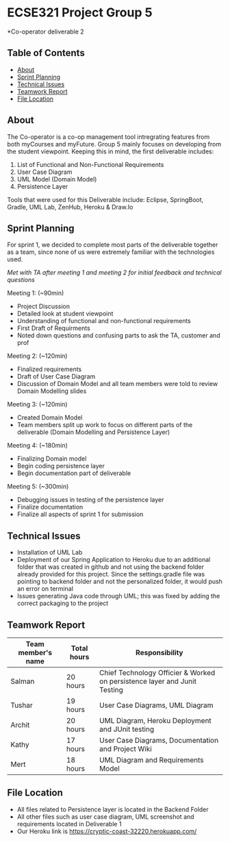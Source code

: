 # ECSE321 Project Group 5
*Co-operator deliverable 2

## Table of Contents
* [About](#about)
* [Sprint Planning](#sprint-planning)
* [Technical Issues](#technical-issues)
* [Teamwork Report](#teamwork-report)
* [File Location](#file-location)


## About
The Co-operator is a co-op management tool intregrating features from both myCourses and myFuture. Group 5 mainly focuses on developing from the student viewpoint. Keeping this in mind, the first deliverable includes: 

1. List of Functional and Non-Functional Requirements
2. User Case Diagram
3. UML Model (Domain Model)
4. Persistence Layer

Tools that were used for this Deliverable include: Eclipse, SpringBoot, Gradle, UML Lab, ZenHub, Heroku & Draw.Io

## Sprint Planning
For sprint 1, we decided to complete most parts of the deliverable together as a team, since none of us were extremely familiar with the technologies used.

*Met with TA after meeting 1 and meeting 2 for initial feedback and technical questions*

Meeting 1: (~90min)
- Project Discussion
- Detailed look at student viewpoint
- Understanding of functional and non-functional requirements
- First Draft of Requirments
- Noted down questions and confusing parts to ask the TA, customer and prof

Meeting 2: (~120min)
- Finalized requirements
- Draft of User Case Diagram
- Discussion of Domain Model and all team members were told to review Domain Modelling slides

Meeting 3: (~120min)
- Created Domain Model
- Team members split up work to focus on different parts of the deliverable (Domain Modelling and Persistence Layer)

Meeting 4: (~180min)
- Finalizing Domain model
- Begin coding persistence layer
- Begin documentation part of deliverable

Meeting 5: (~300min)
- Debugging issues in testing of the persistence layer 
- Finalize documentation
- Finalize all aspects of sprint 1 for submission

## Technical Issues
- Installation of UML Lab
- Deployment of our Spring Application to Heroku due to an additional folder that was created in github and not using the backend folder     already provided for this project. Since the settings.gradle file was pointing to backend folder and not the personalized folder, it       would push an error on terminal
- Issues generating Java code through UML; this was fixed by adding the correct packaging to the project

## Teamwork Report

|Team member's name|Total hours|Responsibility          |
|------------------|-----------|----------------------- |
|Salman            |   20 hours|Chief Technology Officier & Worked on persistence layer and Junit Testing
|Tushar            |   19 hours|User Case Diagrams, UML Diagram |
|Archit            |   20 hours|UML Diagram, Heroku Deployment and JUnit testing         |
|Kathy             |   17 hours|User Case Diagrams, Documentation and Project Wiki        |
|Mert              |   18 hours|UML Diagram and Requirements Model                        |

## File Location 
- All files related to Persistence layer is located in the Backend Folder
- All other files such as user case diagram, UML screenshot and requirements located in Deliverable 1
- Our Heroku link is https://cryptic-coast-32220.herokuapp.com/


